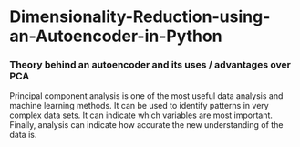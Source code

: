 # Dimensionality-Reduction-using-an-Autoencoder-in-Python
### Theory behind an autoencoder and its uses / advantages over PCA

Principal component analysis is one of the most useful data analysis and machine learning methods. It can be used to identify patterns in very complex data sets. It can indicate which variables are most important. Finally, analysis can indicate how accurate the new understanding of the data is.

